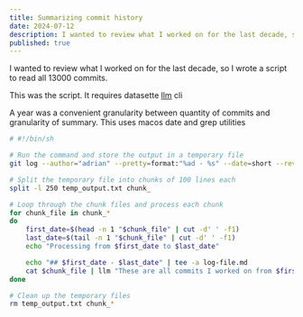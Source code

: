 ```yaml
---
title: Summarizing commit history
date: 2024-07-12
description: I wanted to review what I worked on for the last decade, so I wrote a script to read all 13000 commits.
published: true
---
```


I wanted to review what I worked on for the last decade, so I wrote a script to read all 13000 commits.

This was the script. It requires datasette [llm](https://llm.datasette.io/en/stable/) cli

A year was a convenient granularity between quantity of commits and granularity of summary. This uses macos date and grep utilities

```bash
# #!/bin/sh

# Run the command and store the output in a temporary file
git log --author="adrian" --pretty=format:"%ad - %s" --date=short --reverse | grep -v '\[Gitlab CI\]' > temp_output.txt

# Split the temporary file into chunks of 100 lines each
split -l 250 temp_output.txt chunk_

# Loop through the chunk files and process each chunk
for chunk_file in chunk_*
do
    first_date=$(head -n 1 "$chunk_file" | cut -d' ' -f1)
    last_date=$(tail -n 1 "$chunk_file" | cut -d' ' -f1)
    echo "Processing from $first_date to $last_date"

    echo "## $first_date - $last_date" | tee -a log-file.md
    cat $chunk_file | llm "These are all commits I worked on from $first_date to $last_date. Make a paragraph summary of the changes made over that duration:\n\n\$input\n\nYou are continuing this file:\n\n$(cat log-file.md)" | tee -a log-file.md
done

# Clean up the temporary files
rm temp_output.txt chunk_*
```
